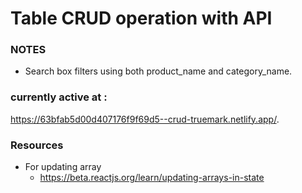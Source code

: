 # Table CRUD operation with API

### NOTES

- Search box filters using both product_name and category_name.

### currently active at :

https://63bfab5d00d407176f9f69d5--crud-truemark.netlify.app/.

### Resources

- For updating array
  - https://beta.reactjs.org/learn/updating-arrays-in-state
